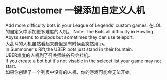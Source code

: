 # BotCustomer 一键添加自定义人机
Add more difficulty bots in your League of Legends' custom games. 在LOL的自定义中添加更多难度的人机。
Note:
The Bots all difficulty in Howling Abyss seems to stuipds but sometimes they can use teleport.  
大乱斗的人机虽然看起来蠢但是有时候会突然用tp。  
In Summoner's Rift,the UBER bots just stand in their fountain.  
UBER难度的人机到了召唤师峡谷只会挂机。  
If you create a bot but it's not visable in the selecet list,your game may not start.  
如果你创建了一个列表中没有的人机，你的游戏可能会无法开始。  
